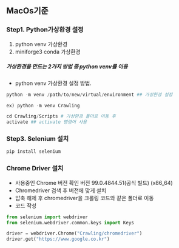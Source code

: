 ## MacOs기준
### Step1. Python가상환경 설정
1. python venv 가상환경
2. miniforge3 conda 가상환경
##### 가상환경을 만드는 2가지 방법 중 python venv를 이용
- python venv 가상환경 설정 방법.

```python
python -m venv /path/to/new/virtual/environment ## 가상환경 설정

ex) python -m venv Crawling
``` 
``` python
cd Crawling/Scripts # 가상환경 폴더로 이동 후
activate ## activate 명령어 사용
``` 

### Step3.   Selenium 설치

```python
pip install selenium
```
### Chrome Driver 설치

- 사용중인 Chrome 버전 확인
버전 99.0.4844.51(공식 빌드) (x86_64)
- Chromedriver 검색 후 버전에 맞게 설치
- 압축 해제 후 chromedriver을 크롤링 코드와 같은 폴더로 이동
- 코드 작성

```python
from selenium import webdriver
from selenium.webdriver.common.keys import Keys

driver = webdriver.Chrome("Crawling/chromedriver")
driver.get("https://www.google.co.kr")

```


